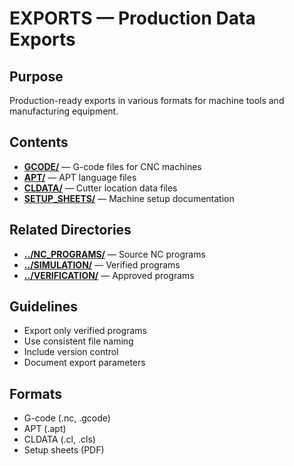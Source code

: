 # EXPORTS — Production Data Exports

## Purpose
Production-ready exports in various formats for machine tools and manufacturing equipment.

## Contents
- **[GCODE/](GCODE/)** — G-code files for CNC machines
- **[APT/](APT/)** — APT language files
- **[CLDATA/](CLDATA/)** — Cutter location data files
- **[SETUP_SHEETS/](SETUP_SHEETS/)** — Machine setup documentation

## Related Directories
- **[../NC_PROGRAMS/](../NC_PROGRAMS/)** — Source NC programs
- **[../SIMULATION/](../SIMULATION/)** — Verified programs
- **[../VERIFICATION/](../VERIFICATION/)** — Approved programs

## Guidelines
- Export only verified programs
- Use consistent file naming
- Include version control
- Document export parameters

## Formats
- G-code (.nc, .gcode)
- APT (.apt)
- CLDATA (.cl, .cls)
- Setup sheets (PDF)
